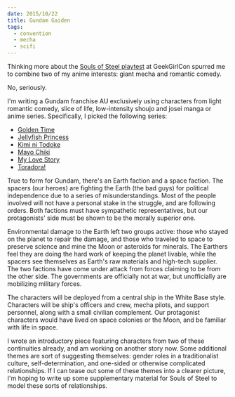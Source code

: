 ```yaml
---
date: 2015/10/22
title: Gundam Gaiden
tags:
  - convention
  - mecha
  - scifi
---
```


Thinking more about the
[Souls of Steel playtest](/2015/10/12/souls-of-steel/)
at GeekGirlCon spurred me to combine two of my anime interests:
giant mecha and romantic comedy.

No, seriously.

<!-- more -->

I'm writing a Gundam franchise AU exclusively using characters from light
romantic comedy, slice of life, low-intensity shoujo and josei manga or anime series.
Specifically, I picked the following series:

* [Golden Time](http://tvtropes.org/pmwiki/pmwiki.php/LightNovel/GoldenTime)
* [Jellyfish Princess](http://tvtropes.org/pmwiki/pmwiki.php/Manga/Kuragehime)
* [Kimi ni Todoke](http://tvtropes.org/pmwiki/pmwiki.php/Manga/KimiNiTodoke)
* [Mayo Chiki](http://tvtropes.org/pmwiki/pmwiki.php/LightNovel/MayoChiki)
* [My Love Story](http://tvtropes.org/pmwiki/pmwiki.php/Manga/MyLoveStory)
* [Toradora!](http://tvtropes.org/pmwiki/pmwiki.php/LightNovel/Toradora)

True to form for Gundam, there's an Earth faction and a space faction.
The spacers (our heroes) are fighting the Earth (the bad guys)
for political independence due to a series of misunderstandings.
Most of the people involved will not have a personal stake in the struggle,
and are following orders.
Both factions must have sympathetic representatives,
but our protagonists' side must be shown to be the morally superior one.

Environmental damage to the Earth left two groups active:
those who stayed on the planet to repair the damage,
and those who traveled to space to preserve science
and mine the Moon or asteroids for minerals.
The Earthers feel they are doing the hard work of keeping the planet livable,
while the spacers see themselves as Earth's raw materials and high-tech supplier.
The two factions have come under attack from forces claiming to be from the other side.
The governments are officially not at war, but unofficially are mobilizing military forces.

The characters will be deployed from a central ship in the White Base style.
Characters will be ship's officers and crew, mecha pilots, and support personnel,
along with a small civilian complement.
Our protagonist characters would have lived on space colonies or the Moon,
and be familiar with life in space.

I wrote an introductory piece featuring characters from two of these
continuities already, and am working on another story now.
Some additional themes are sort of suggesting themselves:
gender roles in a traditionalist culture, self-determination, and
one-sided or otherwise complicated relationships.
If I can tease out some of these themes into a clearer picture,
I'm hoping to write up some supplementary material for Souls of Steel
to model these sorts of relationships.
